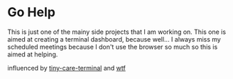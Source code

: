 # Go Help

This is just one of the mainy side projects that I am working on. This one is aimed at creating a terminal dashboard, because well... I always miss my scheduled meetings because I don't use the browser so much
so this is aimed at helping.

influenced by [tiny-care-terminal](https://github.com/notwaldorf/tiny-care-terminal) and [wtf](https://github.com/wtfutil/wtf)
